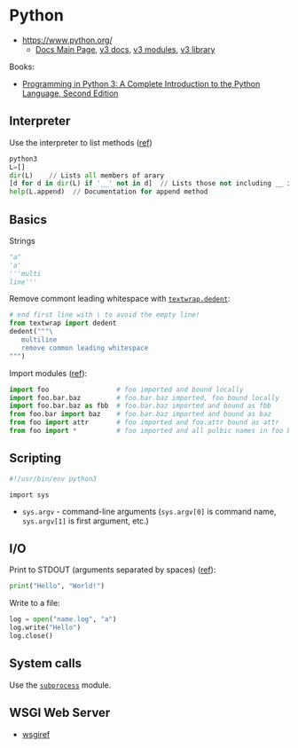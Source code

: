 # Python

* <https://www.python.org/>
  * [Docs Main Page](https://www.python.org/doc/), [v3 docs](https://docs.python.org/3/), [v3 modules](https://docs.python.org/3/py-modindex.html), [v3 library](https://docs.python.org/3/library/index.html)


Books:

* [Programming in Python 3: A Complete Introduction to the Python Language, Second Edition](https://www.safaribooksonline.com/library/view/programming-in-python/9780321699909/)

## Interpreter

Use the interpreter to list methods ([ref](https://docs.python.org/3/faq/general.html#is-python-a-good-language-for-beginning-programmers))
```python
python3
L=[]
dir(L)    // Lists all members of arary
[d for d in dir(L) if '__' not in d]  // Lists those not including __ in their name
help(L.append)  // Documentation for append method
```

## Basics

Strings

```python
"a"
'a'
'''multi
line'''
```
Remove commont leading whitespace with [`textwrap.dedent`](https://docs.python.org/3/library/textwrap.html):

```python
# end first line with \ to avoid the empty line!
from textwrap import dedent
dedent("""\
   multiline
   remove common leading whitespace
""")
```

Import modules ([ref](https://docs.python.org/3/reference/simple_stmts.html#import)):

```python
import foo                 # foo imported and bound locally
import foo.bar.baz         # foo.bar.baz imported, foo bound locally
import foo.bar.baz as fbb  # foo.bar.baz imported and bound as fbb
from foo.bar import baz    # foo.bar.baz imported and bound as baz
from foo import attr       # foo imported and foo.attr bound as attr
from foo import *          # foo imported and all pulbic names in foo bound to local namespace
```

## Scripting

```python
#!/usr/bin/env python3
```

`import sys`

* `sys.argv` - command-line arguments (`sys.argv[0]` is command name, `sys.argv[1]` is first argument, etc.)

## I/O

Print to STDOUT (arguments separated by spaces) ([ref](https://www.safaribooksonline.com/library/view/programming-in-python/9780321699909/ch01.html)):

```python
print("Hello", "World!")
```


Write to a file:

```python
log = open("name.log", "a")
log.write("Hello")
log.close()
```

## System calls

Use the [`subprocess`](https://docs.python.org/3/library/subprocess.html#module-subprocess) module.

## WSGI Web Server
* [wsgiref](https://docs.python.org/2/library/wsgiref.html)
